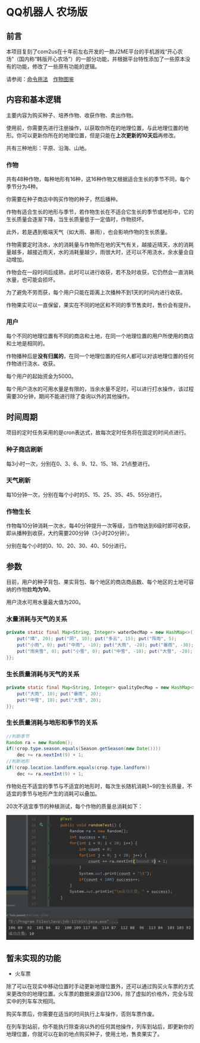 # QQ机器人 农场版

## 前言
本项目复刻了com2us在十年前左右开发的一款J2ME平台的手机游戏“开心农场”（国内称“韩版开心农场”）的一部分功能，并根据平台特性添加了一些原本没有的功能，修改了一些原有功能的逻辑。

请参阅：[命令用法](./command.md)&emsp;[作物图鉴](./crops.md)

## 内容和基本逻辑
主要内容为购买种子、培养作物、收获作物、卖出作物。

使用前，你需要先进行注册操作，以获取你所在的地理位置，与此地理位置的地形。你可以更新你所在的地理位置，但是只能在<strong>上次更新的10天后</strong>再修改。

共有三种地形：平原、沿海、山地。

### 作物

共有48种作物，每种地形有16种，这16种作物又根据适合生长的季节不同，每个季节分为4种。

你需要在种子商店中购买作物的种子，然后播种。

作物有适合生长的地形与季节，若作物生长在不适合它生长的季节或地形中，它的生长质量会逐渐下降，当生长质量低于一定值时，作物损坏。

此外，若是遇到极端天气（如大雨、暴雨），也会影响作物的生长质量。

作物需要定时浇水，水的消耗量与作物所在地的天气有关，越接近晴天，水的消耗量越多，越接近雨天，水的消耗量越少，雨很大时，还可以不用浇水，余水量会自动增加。

作物会在一段时间后成熟，此时可以进行收获，若不及时收获，它仍然会一直消耗水量，也可能会损坏。

为了避免不劳而获，每个用户只能在距离上次播种不到1天的时间内进行收获。

作物果实可以一直保留，果实在不同的地区和不同的季节售卖时，售价会有提升。

### 用户

每个不同的地理位置有不同的商店和土地，在同一个地理位置的用户所使用的商店和土地是相同的。

作物播种后是<strong>没有归属的</strong>，在同一个地理位置的任何人都可以对该地理位置的任何作物进行浇水、收获。

每个用户的起始资金为5000。

每个用户浇水的可用水量是有限的，当余水量不足时，可以进行打水操作，该过程需要30分钟，期间不能进行除了查询以外的其他操作。

## 时间周期
项目的定时任务采用的是cron表达式，故每次定时任务将在固定的时间点进行。
### 种子商店刷新 
每3小时一次，分别在0、3、6、9、12、15、18、21点整进行。
### 天气刷新
每10分钟一次，分别在每个小时的5、15、25、35、45、55分进行。
### 作物生长
作物每10分钟消耗一次水，每40分钟提升一次等级，当作物达到6级时即可收获，即从播种到收获，大约需要200分钟（3小时20分钟）。

分别在每个小时的0、10、20、30、40、50分进行。

## 参数
目前，用户的种子背包、果实背包、每个地区的商店商品数、每个地区的土地可容纳的作物数<strong>均为10</strong>。

用户浇水可用水量最大值为200。

### 水量消耗与天气的关系
```java
private static final Map<String, Integer> waterDecMap = new HashMap<>() {{
    put("晴", 20); put("阴", 10); put("多云", 15); put("阵雨", 5);
    put("小雨", 0); put("中雨", -10); put("大雨", -20); put("暴雨", -30);
    put("雨夹雪", 0); put("小雪", 0); put("中雪", -10); put("大雪", -20);
}};
```

### 生长质量消耗与天气的关系
```java
private static final Map<String, Integer> qualityDecMap = new HashMap<>() {{
    put("大雨", 10); put("暴雨", 20);
    put("中雪", 10); put("大雪", 20);
}};
```

### 生长质量消耗与地形和季节的关系
```java
//判断季节
Random ra = new Random();
if(!crop.type.season.equals(Season.getSeason(new Date())))
    dec += ra.nextInt(9) + 1;
//判断地形
if(!crop.location.landform.equals(crop.type.landform))
    dec += ra.nextInt(9) + 1;
```
作物处在不适宜的季节与不适宜的地形时，每次生长随机消耗1~9的生长质量，不适宜的季节与地形产生的消耗可以叠加。

20次不适宜季节的种植测试，每个作物的质量总消耗如下：

![](./img/random.png)

## 暂未实现的功能
- 火车票

除了可以在现实中移动位置时手动更新地理位置外，还可以通过购买火车票的方式来更改你的地理位置。火车票的数据来源自12306，除了虚拟的价格外，完全与现实中的列车车次相同。

购买车票后，你需要在适当的时间执行上车操作，否则车票作废。

在列车到站前，你不能执行除查询以外的任何其他操作，列车到站后，即更新你的地理位置，你就可以在新的地点购买种子，使用土地，售卖果实了。